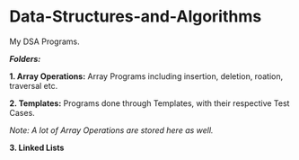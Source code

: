 # Data-Structures-and-Algorithms
My DSA Programs.


***Folders:***


**1. Array Operations:**
   Array Programs including insertion, deletion, roation, traversal etc.


**2. Templates:**
   Programs done through Templates, with their respective Test Cases.
   
   *Note: A lot of Array Operations are stored here as well.*


**3. Linked Lists**   
